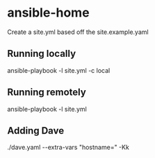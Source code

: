 # ansible-home
Create a site.yml based off the site.example.yaml

## Running locally
ansible-playbook -l <local node name> site.yml -c local

## Running remotely
ansible-playbook -l <remote node name> site.yml

## Adding Dave
./dave.yaml --extra-vars "hostname=<hostname>" -Kk
